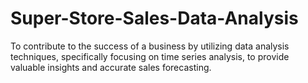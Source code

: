# Super-Store-Sales-Data-Analysis
To contribute to the success of a business by utilizing data analysis techniques, specifically focusing on time series analysis, to provide valuable insights and accurate sales forecasting.
